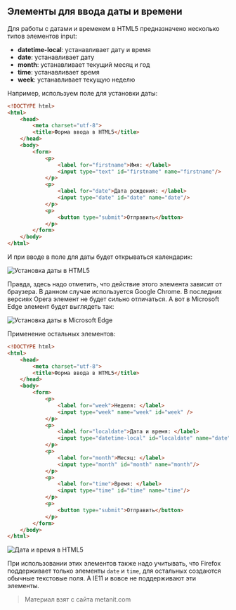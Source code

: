 ## Элементы для ввода даты и времени

Для работы с датами и временем в HTML5 предназначено несколько типов элементов input:
- **datetime-local**: устанавливает дату и время
- **date**: устанавливает дату
- **month**: устанавливает текущий месяц и год
- **time**: устанавливает время
- **week**: устанавливает текущую неделю

Например, используем поле для установки даты:

```html
<!DOCTYPE html>
<html>
    <head>
        <meta charset="utf-8">
        <title>Форма ввода в HTML5</title>
    </head>
    <body>
        <form>
            <p>
                <label for="firstname">Имя: </label>
                <input type="text" id="firstname" name="firstname"/>
            </p>
            <p>
                <label for="date">Дата рождения: </label>
                <input type="date" id="date" name="date"/>
            </p>
            <p>
                <button type="submit">Отправить</button>
            </p>
        </form>
    </body>
</html>
```

И при вводе в поле для даты будет открываться календарик:

![Установка даты в HTML5](https://metanit.com/web/html5/pics/2.19.png)

Правда, здесь надо отметить, что действие этого элемента зависит от браузера. В данном случае используется Google Chrome. В последних версиях Opera элемент не будет сильно отличаться. А вот в Microsoft Edge элемент будет выглядеть так:

![Установка даты в Microsoft Edge](https://metanit.com/web/html5/pics/2.20.png)

Применение остальных элементов:

```html
<!DOCTYPE html>
<html>
    <head>
        <meta charset="utf-8">
        <title>Форма ввода в HTML5</title>
    </head>
    <body>
        <form>
            <p>
                <label for="week">Неделя: </label>
                <input type="week" name="week" id="week" />
            </p>
            <p>
                <label for="localdate">Дата и время: </label>
                <input type="datetime-local" id="localdate" name="date"/>
            </p>
            <p>
                <label for="month">Месяц: </label>
                <input type="month" id="month" name="month"/>
            </p>
            <p>
                <label for="time">Время: </label>
                <input type="time" id="time" name="time"/>
            </p>
            <p>
                <button type="submit">Отправить</button>
            </p>
        </form>
    </body>
</html>
```

![Дата и время в HTML5](https://metanit.com/web/html5/pics/2.21.png)

При использовании этих элементов также надо учитывать, что Firefox поддерживает только элементы `date` и `time`, для остальных создаются обычные текстовые поля. А IE11 и вовсе не поддерживают эти элементы.


> Материал взят с сайта metanit.com